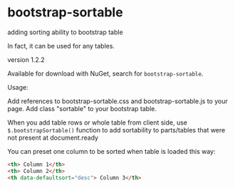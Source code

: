 bootstrap-sortable
==================

adding sorting ability to bootstrap table

In fact, it can be used for any tables.

version 1.2.2

Available for download with NuGet, search for `bootstrap-sortable`.

Usage:

Add references to bootstrap-sortable.css and bootstrap-sortable.js to your page. Add class "sortable" to your bootstrap table.

When you add table rows or whole table from client side, use `$.bootstrapSortable()` function to add sortability to parts/tables that were not present at document.ready

You can preset one column to be sorted when table is loaded this way:
```html
<th> Column 1</th>
<th> Column 2</th>
<th data-defaultsort="desc"> Column 3</th>
```
